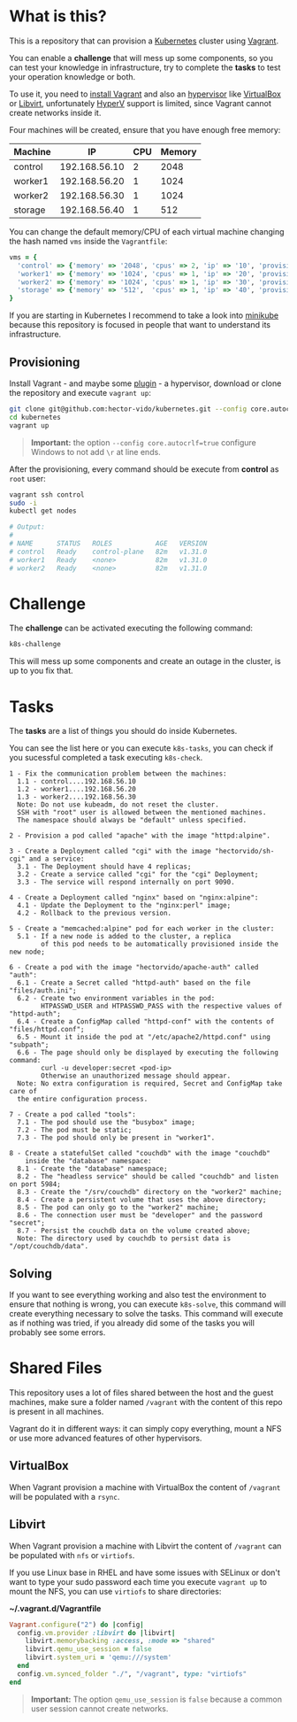# What is this?

This is a repository that can provision a [Kubernetes](https://kubernetes.io/) cluster using [Vagrant](https://www.vagrantup.com/).

You can enable a **challenge** that will mess up some components, so you can test your knowledge in infrastructure, try to complete the **tasks** to test your operation knowledge or both.

To use it, you need to [install Vagrant](https://developer.hashicorp.com/vagrant/docs/installation) and also an [hypervisor](https://pt.wikipedia.org/wiki/Hipervisor) like [VirtualBox](https://www.virtualbox.org/) or [Libvirt](https://libvirt.org/), unfortunately [HyperV](https://pt.wikipedia.org/wiki/Hyper-V) support is limited, since Vagrant cannot create networks inside it.

Four machines will be created, ensure that you have enough free memory:

| Machine | IP            | CPU | Memory |
|---------|---------------|-----|--------|
| control | 192.168.56.10 |   2 |   2048 |
| worker1 | 192.168.56.20 |   1 |   1024 |
| worker2 | 192.168.56.30 |   1 |   1024 |
| storage | 192.168.56.40 |   1 |    512 |

You can change the default memory/CPU of each virtual machine changing the hash named `vms` inside the `Vagrantfile`:

```ruby
vms = {
  'control' => {'memory' => '2048', 'cpus' => 2, 'ip' => '10', 'provision' => 'control.sh'},
  'worker1' => {'memory' => '1024', 'cpus' => 1, 'ip' => '20', 'provision' => 'worker.sh'},
  'worker2' => {'memory' => '1024', 'cpus' => 1, 'ip' => '30', 'provision' => 'worker.sh'},
  'storage' => {'memory' => '512',  'cpus' => 1, 'ip' => '40', 'provision' => 'storage.sh'}
}
```

If you are starting in Kubernetes I recommend to take a look into [minikube](https://minikube.sigs.k8s.io/docs/) because this repository is focused in people that want to understand its infrastructure.

## Provisioning

Install Vagrant - and maybe some [plugin](https://vagrant-lists.github.io/) - a hypervisor, download or clone the repository and execute `vagrant up`:

```bash
git clone git@github.com:hector-vido/kubernetes.git --config core.autocrlf=false
cd kubernetes
vagrant up
```

> **Important:** the option `--config core.autocrlf=true` configure Windows to not add `\r` at line ends.

After the provisioning, every command should be execute from **control** as `root` user:

```bash
vagrant ssh control
sudo -i
kubectl get nodes

# Output:
#
# NAME      STATUS   ROLES           AGE   VERSION
# control   Ready    control-plane   82m   v1.31.0
# worker1   Ready    <none>          82m   v1.31.0
# worker2   Ready    <none>          82m   v1.31.0
```

# Challenge

The **challenge** can be activated executing the following command:

```bash
k8s-challenge
```

This will mess up some components and create an outage in the cluster, is up to you fix that.

# Tasks

The **tasks** are a list of things you should do inside Kubernetes.

You can see the list here or you can execute `k8s-tasks`, you can check if you sucessful completed a task executing `k8s-check`.

```
1 - Fix the communication problem between the machines:
  1.1 - control....192.168.56.10
  1.2 - worker1....192.168.56.20
  1.3 - worker2....192.168.56.30
  Note: Do not use kubeadm, do not reset the cluster.
  SSH with "root" user is allowed between the mentioned machines.
  The namespace should always be "default" unless specified.

2 - Provision a pod called "apache" with the image "httpd:alpine".

3 - Create a Deployment called "cgi" with the image "hectorvido/sh-cgi" and a service:
  3.1 - The Deployment should have 4 replicas;
  3.2 - Create a service called "cgi" for the "cgi" Deployment;
  3.3 - The service will respond internally on port 9090.

4 - Create a Deployment called "nginx" based on "nginx:alpine":
  4.1 - Update the Deployment to the "nginx:perl" image;
  4.2 - Rollback to the previous version.

5 - Create a "memcached:alpine" pod for each worker in the cluster:
  5.1 - If a new node is added to the cluster, a replica
        of this pod needs to be automatically provisioned inside the new node;

6 - Create a pod with the image "hectorvido/apache-auth" called "auth":
  6.1 - Create a Secret called "httpd-auth" based on the file "files/auth.ini";
  6.2 - Create two environment variables in the pod:
        HTPASSWD_USER and HTPASSWD_PASS with the respective values of "httpd-auth";
  6.4 - Create a ConfigMap called "httpd-conf" with the contents of "files/httpd.conf";
  6.5 - Mount it inside the pod at "/etc/apache2/httpd.conf" using "subpath";
  6.6 - The page should only be displayed by executing the following command:
        curl -u developer:secret <pod-ip>
        Otherwise an unauthorized message should appear.
  Note: No extra configuration is required, Secret and ConfigMap take care of
  the entire configuration process.

7 - Create a pod called "tools":
  7.1 - The pod should use the "busybox" image;
  7.2 - The pod must be static;
  7.3 - The pod should only be present in "worker1".

8 - Create a statefulSet called "couchdb" with the image "couchdb"
    inside the "database" namespace:
  8.1 - Create the "database" namespace;
  8.2 - The "headless service" should be called "couchdb" and listen on port 5984;
  8.3 - Create the "/srv/couchdb" directory on the "worker2" machine;
  8.4 - Create a persistent volume that uses the above directory;
  8.5 - The pod can only go to the "worker2" machine;
  8.6 - The connection user must be "developer" and the password "secret";
  8.7 - Persist the couchdb data on the volume created above;
  Note: The directory used by couchdb to persist data is "/opt/couchdb/data".
```

## Solving

If you want to see everything working and also test the environment to ensure that nothing is wrong, you can execute `k8s-solve`, this command will create everything necessary to solve the tasks. This command will execute as if nothing was tried, if you already did some of the tasks you will probably see some errors.

# Shared Files

This repository uses a lot of files shared between the host and the guest machines, make sure a folder named `/vagrant` with the content of this repo is present in all machines.

Vagrant do it in different ways: it can simply copy everything, mount a NFS or use more advanced features of other hypervisors.

## VirtualBox

When Vagrant provision a machine with VirtualBox the content of `/vagrant` will be populated with a `rsync`.

## Libvirt

When Vagrant provision a machine with Libvirt the content of `/vagrant` can be populated with `nfs` or `virtiofs`.

If you use Linux base in RHEL and have some issues with SELinux or don't want to type your sudo password each time you execute `vagrant up` to mount the NFS, you can use `virtiofs` to share directories:

**~/.vagrant.d/Vagrantfile**

```ruby
Vagrant.configure("2") do |config|
  config.vm.provider :libvirt do |libvirt|
    libvirt.memorybacking :access, :mode => "shared"
    libvirt.qemu_use_session = false
    libvirt.system_uri = 'qemu:///system'
  end
  config.vm.synced_folder "./", "/vagrant", type: "virtiofs"
end
```

> **Important:** The option `qemu_use_session` is `false` because a common user session cannot create networks.
